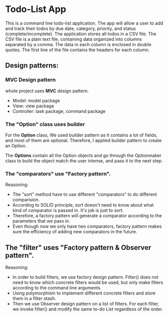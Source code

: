 # Todo-List App

This is a command line todo-list application. The app will allow a user to add and track their todos by due date, category, priority, and status (complete/incomplete). 
The application stores all todos in a CSV file. The CSV file is a plain text file, containing data organized into columns separated by a comma. 
The data in each column is enclosed in double quotes. The first line of the file contains the headers for each column.

## Design patterns:

### MVC Design pattern

whole project uses **MVC** design pattern.

- Model: model package 
- View: view package 
- Controller:  task package, command package

### The "Option" class uses builder

For the **Option** class, We used builder pattern as it contains a lot of fields, and most of them are optional. Therefore, I applied builder pattern to create an Option.

The **Options** contain all the Option objects and go through the Optionmaker class to build the object match the user intense, and pass it to the next step.

### The "comparators" use "Factory pattern".

Reasoning: 
* The "sort" method have to use different "comparators" to do different comparision.
* According to SOLID principle, sort doesn't need to know about what kind of comparator is passed
in. It's job is just to sort.
* Therefore, a factory pattern will generate a comparator according to the parameters that we pass
in. 
* Even though now we only have two comparators, factory pattern makes sure the efficiency of adding
new comparators in the future. 

## The "filter" uses "Factory pattern & Observer pattern".

Reasoning:
* In order to build filters, we use factory design pattern. Filter() does not need to know which 
concrete filters would be used, but only make filters according to the command line arguments.
* Using polymorphism to implement different concrete filters and store them in a filter stash.
* Then we use Observer design pattern on a list of filters. For each filter, we invoke filter()
and modify the same to-do List regardless of the order. 
    
